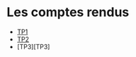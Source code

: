 # Les comptes rendus 
<!-- START doctoc generated TOC please keep comment here to allow auto update -->
<!-- DON'T EDIT THIS SECTION, INSTEAD RE-RUN doctoc TO UPDATE -->



- [TP1][TP1]
- [TP2][TP2]
- [TP3][TP3]



[TP1]: https://github.com/BoussaidSyrine/TPN-1/blob/tp1/TP1.ipynb
[TP2]:
[TP3]: 
